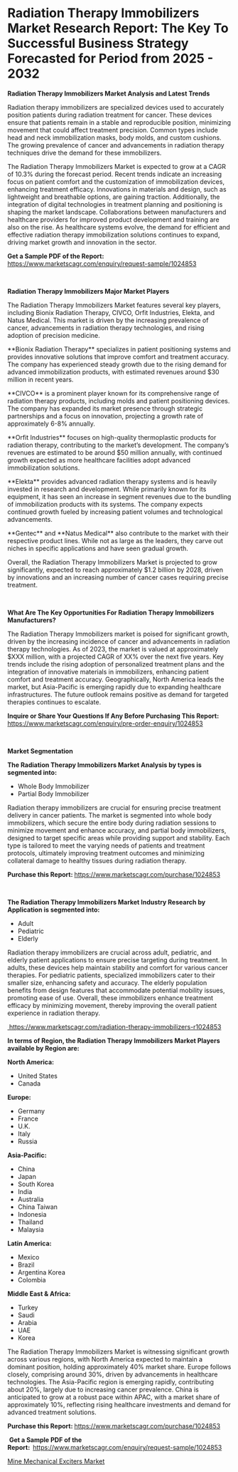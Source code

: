 <p><h1>Radiation Therapy Immobilizers Market Research Report: The Key To Successful Business Strategy Forecasted for Period from 2025 - 2032</h1></p><p><strong>Radiation Therapy Immobilizers Market Analysis and Latest Trends</strong></p>
<p><p>Radiation therapy immobilizers are specialized devices used to accurately position patients during radiation treatment for cancer. These devices ensure that patients remain in a stable and reproducible position, minimizing movement that could affect treatment precision. Common types include head and neck immobilization masks, body molds, and custom cushions. The growing prevalence of cancer and advancements in radiation therapy techniques drive the demand for these immobilizers.</p><p>The Radiation Therapy Immobilizers Market is expected to grow at a CAGR of 10.3% during the forecast period. Recent trends indicate an increasing focus on patient comfort and the customization of immobilization devices, enhancing treatment efficacy. Innovations in materials and design, such as lightweight and breathable options, are gaining traction. Additionally, the integration of digital technologies in treatment planning and positioning is shaping the market landscape. Collaborations between manufacturers and healthcare providers for improved product development and training are also on the rise. As healthcare systems evolve, the demand for efficient and effective radiation therapy immobilization solutions continues to expand, driving market growth and innovation in the sector.</p></p>
<p><strong>Get a Sample PDF of the Report:&nbsp;</strong> <a href="https://www.marketscagr.com/enquiry/request-sample/1024853?utm_campaign=3198&utm_medium=2&utm_source=Github&utm_content=ia&utm_term=08032025&utm_id=radiation-therapy-immobilizers">https://www.marketscagr.com/enquiry/request-sample/1024853</a></p>
<p>&nbsp;</p>
<p><strong>Radiation Therapy Immobilizers Major Market Players</strong></p>
<p><p>The Radiation Therapy Immobilizers Market features several key players, including Bionix Radiation Therapy, CIVCO, Orfit Industries, Elekta, and Natus Medical. This market is driven by the increasing prevalence of cancer, advancements in radiation therapy technologies, and rising adoption of precision medicine.</p><p>**Bionix Radiation Therapy** specializes in patient positioning systems and provides innovative solutions that improve comfort and treatment accuracy. The company has experienced steady growth due to the rising demand for advanced immobilization products, with estimated revenues around $30 million in recent years.</p><p>**CIVCO** is a prominent player known for its comprehensive range of radiation therapy products, including molds and patient positioning devices. The company has expanded its market presence through strategic partnerships and a focus on innovation, projecting a growth rate of approximately 6-8% annually.</p><p>**Orfit Industries** focuses on high-quality thermoplastic products for radiation therapy, contributing to the market’s development. The company’s revenues are estimated to be around $50 million annually, with continued growth expected as more healthcare facilities adopt advanced immobilization solutions.</p><p>**Elekta** provides advanced radiation therapy systems and is heavily invested in research and development. While primarily known for its equipment, it has seen an increase in segment revenues due to the bundling of immobilization products with its systems. The company expects continued growth fueled by increasing patient volumes and technological advancements.</p><p>**Gentec** and **Natus Medical** also contribute to the market with their respective product lines. While not as large as the leaders, they carve out niches in specific applications and have seen gradual growth.</p><p>Overall, the Radiation Therapy Immobilizers Market is projected to grow significantly, expected to reach approximately $1.2 billion by 2028, driven by innovations and an increasing number of cancer cases requiring precise treatment.</p></p>
<p>&nbsp;</p>
<p><strong>What Are The Key Opportunities For Radiation Therapy Immobilizers Manufacturers?</strong></p>
<p><p>The Radiation Therapy Immobilizers market is poised for significant growth, driven by the increasing incidence of cancer and advancements in radiation therapy technologies. As of 2023, the market is valued at approximately $XXX million, with a projected CAGR of XX% over the next five years. Key trends include the rising adoption of personalized treatment plans and the integration of innovative materials in immobilizers, enhancing patient comfort and treatment accuracy. Geographically, North America leads the market, but Asia-Pacific is emerging rapidly due to expanding healthcare infrastructures. The future outlook remains positive as demand for targeted therapies continues to escalate.</p></p>
<p><strong>Inquire or Share Your Questions If Any Before Purchasing This Report:</strong> <a href="https://www.marketscagr.com/enquiry/pre-order-enquiry/1024853?utm_campaign=3198&utm_medium=2&utm_source=Github&utm_content=ia&utm_term=08032025&utm_id=radiation-therapy-immobilizers">https://www.marketscagr.com/enquiry/pre-order-enquiry/1024853</a></p>
<p>&nbsp;</p>
<p><strong>Market Segmentation</strong></p>
<p><strong>The Radiation Therapy Immobilizers Market Analysis by types is segmented into:</strong></p>
<p><ul><li>Whole Body Immobilizer</li><li>Partial Body Immobilizer</li></ul></p>
<p><p>Radiation therapy immobilizers are crucial for ensuring precise treatment delivery in cancer patients. The market is segmented into whole body immobilizers, which secure the entire body during radiation sessions to minimize movement and enhance accuracy, and partial body immobilizers, designed to target specific areas while providing support and stability. Each type is tailored to meet the varying needs of patients and treatment protocols, ultimately improving treatment outcomes and minimizing collateral damage to healthy tissues during radiation therapy.</p></p>
<p><strong>Purchase this Report:&nbsp;</strong><a href="https://www.marketscagr.com/purchase/1024853?utm_campaign=3198&utm_medium=2&utm_source=Github&utm_content=ia&utm_term=08032025&utm_id=radiation-therapy-immobilizers">https://www.marketscagr.com/purchase/1024853</a></p>
<p>&nbsp;</p>
<p><strong>The Radiation Therapy Immobilizers Market Industry Research by Application is segmented into:</strong></p>
<p><ul><li>Adult</li><li>Pediatric</li><li>Elderly</li></ul></p>
<p><p>Radiation therapy immobilizers are crucial across adult, pediatric, and elderly patient applications to ensure precise targeting during treatment. In adults, these devices help maintain stability and comfort for various cancer therapies. For pediatric patients, specialized immobilizers cater to their smaller size, enhancing safety and accuracy. The elderly population benefits from design features that accommodate potential mobility issues, promoting ease of use. Overall, these immobilizers enhance treatment efficacy by minimizing movement, thereby improving the overall patient experience in radiation therapy.</p></p>
<p><a href="https://www.marketscagr.com/radiation-therapy-immobilizers-r1024853?utm_campaign=3198&utm_medium=2&utm_source=Github&utm_content=ia&utm_term=08032025&utm_id=radiation-therapy-immobilizers">&nbsp;https://www.marketscagr.com/radiation-therapy-immobilizers-r1024853</a></p>
<p><strong>In terms of Region, the Radiation Therapy Immobilizers Market Players available by Region are:</strong></p>
<p>
    <p> <strong> North America: </strong>
        <ul>
            <li>United States</li>
            <li>Canada</li>
        </ul>
        </p> 
    <p> <strong> Europe: </strong>
        <ul>
            <li>Germany</li>
            <li>France</li>
            <li>U.K.</li>
            <li>Italy</li>
            <li>Russia</li>
        </ul>
        </p> 
    <p> <strong> Asia-Pacific: </strong>
        <ul>
            <li>China</li>
            <li>Japan</li>
            <li>South Korea</li>
            <li>India</li>
            <li>Australia</li>
            <li>China Taiwan</li>
            <li>Indonesia</li>
            <li>Thailand</li>
            <li>Malaysia</li>
        </ul>
        </p> 
    <p> <strong> Latin America: </strong>
        <ul>
            <li>Mexico</li>
            <li>Brazil</li>
            <li>Argentina Korea</li>
            <li>Colombia</li>
        </ul>
        </p> 
    <p> <strong> Middle East & Africa: </strong>
        <ul>
            <li>Turkey</li>
            <li>Saudi</li>
            <li>Arabia</li>
            <li>UAE</li>
            <li>Korea</li>
        </ul>
    </p>
    </p>
<p><p>The Radiation Therapy Immobilizers Market is witnessing significant growth across various regions, with North America expected to maintain a dominant position, holding approximately 40% market share. Europe follows closely, comprising around 30%, driven by advancements in healthcare technologies. The Asia-Pacific region is emerging rapidly, contributing about 20%, largely due to increasing cancer prevalence. China is anticipated to grow at a robust pace within APAC, with a market share of approximately 10%, reflecting rising healthcare investments and demand for advanced treatment solutions.</p></p>
<p><strong>Purchase this Report: </strong><a href="https://www.marketscagr.com/purchase/1024853?utm_campaign=3198&utm_medium=2&utm_source=Github&utm_content=ia&utm_term=08032025&utm_id=radiation-therapy-immobilizers">https://www.marketscagr.com/purchase/1024853</a></p>
<p>&nbsp;<strong>Get a Sample PDF of the Report:&nbsp;&nbsp;</strong><a href="https://www.marketscagr.com/enquiry/request-sample/1024853?utm_campaign=3198&utm_medium=2&utm_source=Github&utm_content=ia&utm_term=08032025&utm_id=radiation-therapy-immobilizers">https://www.marketscagr.com/enquiry/request-sample/1024853</a></p>
<p><strong></strong></p>
<p><p><a href="https://github.com/joshuagarcia509/Market-Research-Report-List-1/blob/main/mine-mechanical-exciters-market.md?utm_campaign=3198&utm_medium=2&utm_source=Github&utm_content=ia&utm_term=08032025&utm_id=radiation-therapy-immobilizers">Mine Mechanical Exciters Market</a></p></p>